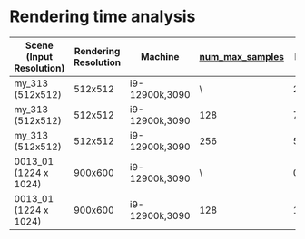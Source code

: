# Rendering time analysis

| Scene (Input Resolution) | Rendering Resolution | Machine           | [num_max_samples](https://github.com/zju3dv/im4d/blob/main/lib/networks/nerf/network.py#L57) | FPS  | PSNR  | LPIPS |
|-------------------------|----------------------|-------------------|-----------------|------ |-------|-------|
| my_313 (512x512)        | 512x512              | i9-12900k,3090    | \               | 2.46  | 32.98 | 0.029 |
| my_313 (512x512)        | 512x512              | i9-12900k,3090    | 128             | 77.1  | 32.44 | 0.031 |
| my_313 (512x512)        | 512x512              | i9-12900k,3090    | 256             | 50.3  | 32.56 | 0.028 |
| 0013_01 (1224 x 1024)   | 900x600              | i9-12900k,3090    | \               | 0.60  | 29.78 | 0.043 |
| 0013_01 (1224 x 1024)   | 900x600              | i9-12900k,3090    | 128             | 16.8  | 28.72 | 0.046 |

